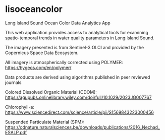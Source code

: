 # lisoceancolor
Long Island Sound Ocean Color Data Analytics App

This web application provides access to analytical tools for examining spatio-temporal trends in water quality parameters in Long Island Sound.

The imagery presented is from Sentinel-3 OLCI and provided by the Copernicus Space Data Ecosystem.

All imagery is atmospherically corrected using POLYMER: https://hygeos.com/en/polymer/

Data products are derived using algorithms published in peer reviewed journals

Colored Dissolved Organic Material (CDOM):
https://agupubs.onlinelibrary.wiley.com/doi/full/10.1029/2023JG007767

Chlorophyll-a:
https://www.sciencedirect.com/science/article/pii/S1569843223000456

Suspended Particulate Material (SPM):
https://odnature.naturalsciences.be/downloads/publications/2016_Nechad_ESALP.pdf